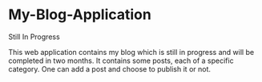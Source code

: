 # My-Blog-Application
Still In Progress

This web application contains my blog which is still in progress and will be completed in two months. It contains some posts, each of a specific category. One can add a post and choose to publish it or not.
